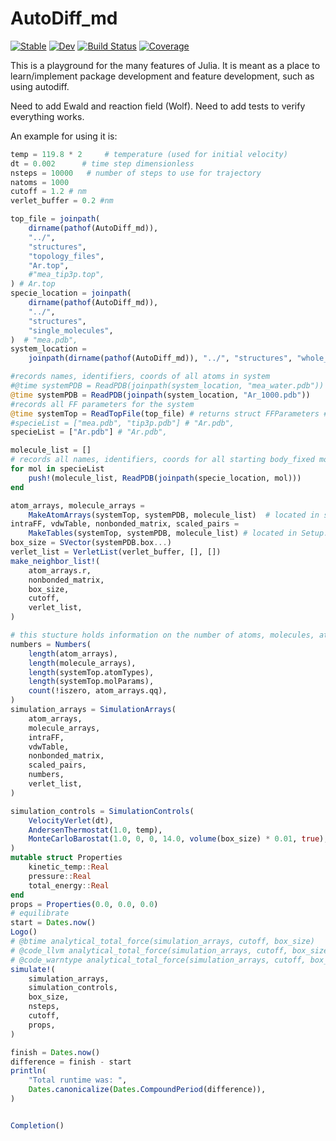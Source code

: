 # AutoDiff_md

[![Stable](https://img.shields.io/badge/docs-stable-blue.svg)](https://BradenDKelly.github.io/AutoDiff_md.jl/stable)
[![Dev](https://img.shields.io/badge/docs-dev-blue.svg)](https://BradenDKelly.github.io/AutoDiff_md.jl/dev)
[![Build Status](https://github.com/BradenDKelly/AutoDiff_md.jl/workflows/CI/badge.svg)](https://github.com/BradenDKelly/AutoDiff_md.jl/actions)
[![Coverage](https://codecov.io/gh/BradenDKelly/AutoDiff_md.jl/branch/master/graph/badge.svg)](https://codecov.io/gh/BradenDKelly/AutoDiff_md.jl)

This is a playground for the many features of Julia. It is meant as a place to learn/implement package development and feature development, such as using autodiff.

Need to add Ewald and reaction field (Wolf).
Need to add tests to verify everything works.

An example for using it is:

```Julia
temp = 119.8 * 2     # temperature (used for initial velocity)
dt = 0.002      # time step dimensionless
nsteps = 10000   # number of steps to use for trajectory
natoms = 1000
cutoff = 1.2 # nm
verlet_buffer = 0.2 #nm

top_file = joinpath(
    dirname(pathof(AutoDiff_md)),
    "../",
    "structures",
    "topology_files",
    "Ar.top",
    #"mea_tip3p.top",
) # Ar.top
specie_location = joinpath(
    dirname(pathof(AutoDiff_md)),
    "../",
    "structures",
    "single_molecules",
)  # "mea.pdb",
system_location =
    joinpath(dirname(pathof(AutoDiff_md)), "../", "structures", "whole_systems")

#records names, identifiers, coords of all atoms in system
#@time systemPDB = ReadPDB(joinpath(system_location, "mea_water.pdb")) # Ar_1000.pdb
@time systemPDB = ReadPDB(joinpath(system_location, "Ar_1000.pdb"))
#records all FF parameters for the system
@time systemTop = ReadTopFile(top_file) # returns struct FFParameters # located in Setup.jl
#specieList = ["mea.pdb", "tip3p.pdb"] # "Ar.pdb",
specieList = ["Ar.pdb"] # "Ar.pdb",

molecule_list = []
# records all names, identifiers, coords for all starting body_fixed molecules
for mol in specieList
    push!(molecule_list, ReadPDB(joinpath(specie_location, mol)))
end

atom_arrays, molecule_arrays =
    MakeAtomArrays(systemTop, systemPDB, molecule_list)  # located in setup.jl
intraFF, vdwTable, nonbonded_matrix, scaled_pairs =
    MakeTables(systemTop, systemPDB, molecule_list) # located in Setup.jl
box_size = SVector(systemPDB.box...)
verlet_list = VerletList(verlet_buffer, [], [])
make_neighbor_list!(
    atom_arrays.r,
    nonbonded_matrix,
    box_size,
    cutoff,
    verlet_list,
)

# this stucture holds information on the number of atoms, molecules, atom types, molecule types, charges
numbers = Numbers(
    length(atom_arrays),
    length(molecule_arrays),
    length(systemTop.atomTypes),
    length(systemTop.molParams),
    count(!iszero, atom_arrays.qq),
)
simulation_arrays = SimulationArrays(
    atom_arrays,
    molecule_arrays,
    intraFF,
    vdwTable,
    nonbonded_matrix,
    scaled_pairs,
    numbers,
    verlet_list,
)

simulation_controls = SimulationControls(
    VelocityVerlet(dt),
    AndersenThermostat(1.0, temp),
    MonteCarloBarostat(1.0, 0, 0, 14.0, volume(box_size) * 0.01, true),
)
mutable struct Properties
    kinetic_temp::Real
    pressure::Real
    total_energy::Real
end
props = Properties(0.0, 0.0, 0.0)
# equilibrate
start = Dates.now()
Logo()
# @btime analytical_total_force(simulation_arrays, cutoff, box_size)
# @code_llvm analytical_total_force(simulation_arrays, cutoff, box_size)
# @code_warntype analytical_total_force(simulation_arrays, cutoff, box_size)
simulate!(
    simulation_arrays,
    simulation_controls,
    box_size,
    nsteps,
    cutoff,
    props,
)

finish = Dates.now()
difference = finish - start
println(
    "Total runtime was: ",
    Dates.canonicalize(Dates.CompoundPeriod(difference)),
)


Completion()
